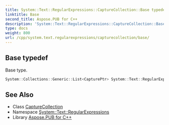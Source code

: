 ```yaml
---
title: System::Text::RegularExpressions::CaptureCollection::Base typedef
linktitle: Base
second_title: Aspose.PUB for C++
description: 'System::Text::RegularExpressions::CaptureCollection::Base typedef. Base type in C++.'
type: docs
weight: 800
url: /cpp/system.text.regularexpressions/capturecollection/base/
---
```

## Base typedef


Base type.

```cpp
System::Collections::Generic::List<CapturePtr> System::Text::RegularExpressions::CaptureCollection::Base
```

## See Also

* Class [CaptureCollection](../)
* Namespace [System::Text::RegularExpressions](../../)
* Library [Aspose.PUB for C++](../../../)
